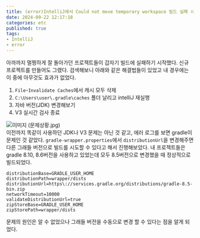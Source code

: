 ```yaml
---
title: (error)IntelliJ에서 Could not move temporary workspace 빌드 실패 시     
date: 2024-09-22 12:17:18
categories: etc        
published: true 
tags:
- IntelliJ   
- error      
---
```


아까까지 멀쩡하게 잘 돌아가던 프로젝트들이 갑자기 빌드에 실패하기 시작했다. 신규 프로젝트를 만들어도 그랬다. 검색해보니 아래와 같은 해결법들이 있었고 내 경우에는 이 중에 아무것도 효과가 없었다.  
1. `File`-`Invalidate Caches`에서 캐시 모두 삭제  
2. `C:\Users\user\.gradle\caches` 폴더 날리고 intelliJ 재실행 
3. 자바 버전(JDK) 변경해보기  
4. V3 실시간 검사 종료  

![이미지](https://i.imgur.com/3nE2Gy3.png) 
(문제상황.jpg)  
이전까지 똑같이 사용하던 JDK나 V3 문제는 아닌 것 같고, 에러 로그를 보면 gradle이 문제인 것 같았다. `gradle-wrapper.properties`에서 `distributionUrl`을 변경해주면 다른 그래들 버전으로 빌드를 시도할 수 있다고 해서 진행해보았다. 내 프로젝트들은 gradle 8.10, 8.6버전을 사용하고 있었는데 모두 8.5버전으로 변경했을 때 정상적으로 빌드되었다.  

```
distributionBase=GRADLE_USER_HOME
distributionPath=wrapper/dists
distributionUrl=https\://services.gradle.org/distributions/gradle-8.5-bin.zip
networkTimeout=10000
validateDistributionUrl=true
zipStoreBase=GRADLE_USER_HOME
zipStorePath=wrapper/dists 
```  
문제의 원인은 알 수 없었으나 그래들 버전을 수동으로 변경 할 수 있다는 점을 알게 되었다. 